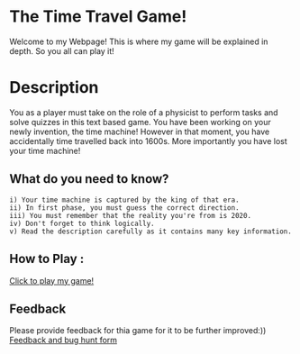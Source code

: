 # The Time Travel Game!
Welcome to my Webpage! This is where my game will be explained in depth. So you all can play it!
 

# Description
You as a player must take on the role of a physicist to perform tasks and solve quizzes in this text based game. You have been working on your newly invention, the time machine! However in that moment, you have accidentally time travelled back into 1600s. More importantly you have lost your time machine!



## What do you need to know?

	i) Your time machine is captured by the king of that era.
	ii) In first phase, you must guess the correct direction.
	iii) You must remember that the reality you're from is 2020.
	iv) Don't forget to think logically.
	v) Read the description carefully as it contains many key information.


## How to Play :
[Click to play my game!](my_game.zip)

## Feedback
Please provide feedback for thia game for it to be further improved:))
[Feedback and bug hunt form](https://docs.google.com/forms/d/e/1FAIpQLSeP-pPOPtx0GhmfYvrr_yK4BRgCTDhv-e0wEMdNyaSzMS0kPw/viewform?usp=sf_link)
